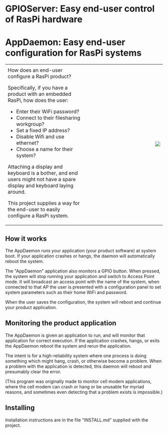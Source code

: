 # GPIOServer: Easy end-user control of RasPi hardware


# AppDaemon: Easy end-user configuration for RasPi systems

<table>
<tbody>
<tr><td style="width: 50%"></td><td style="width: 50%"></td></tr>
<tr><td>
How does an end-user configure a RasPi product?

Specifically, if you have a product with an embedded RasPi, how does the user:
- Enter their WiFi password?
- Connect to their filesharing workgroup?
- Set a fixed IP address?
- Disable Wifi and use ethernet?
- Choose a name for their system?

Attaching a display and keyboard is a bother, and end users
might not have a spare display and keyboard laying around.

This project supplies a way for the end-user to easily configure a RasPi system.

</td><td>
<img style="float: right; margin: 0px 0px 10px 10px;" src="https://cdn.hackaday.io/images/1376521605470259149.png">
</td></tr></tbody></table>

## How it works

The AppDaemon runs your application (your product software)
at system boot. If your application crashes or hangs,
the daemon will automatically reboot the system.

The "AppDaemon" application also monitors a GPIO button.
When pressed, the system will stop running your application
and switch to Access Point mode. It will broadcast an access
point with the name of the system, when connected to
that AP the user is presented with a configuration panel to
set system parameters such as their home WiFi and password.

When the user saves the configuration, the system will reboot
and continue your product application.

## Monitoring the product application

The AppDaemon is given an application to run, and will monitor that application for correct execution. If the
application crashes, hangs, or exits the AppDaemon reboot the system and rerun the application.

The intent is for a high-reliability system where one process is doing something which might hang, crash,
or otherwise become a problem. When a problem with the application is detected, this daemon will reboot and
presumably clear the error.

(This program was originally made to monitor cell modem applications, where the cell modem can crash or hang or
be unusable for myriad reasons, and sometimes even detecting that a problem exists is impossible.)

## Installing

Installation instructions are in the file "INSTALL.md" supplied with the project.
